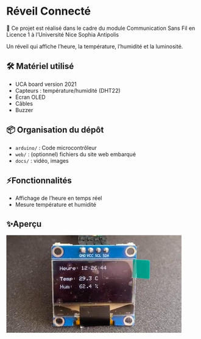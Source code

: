 # Réveil Connecté
📄 Ce projet est réalisé dans le cadre du module Communication Sans Fil en Licence 1 à l’Université
Nice Sophia Antipolis

Un réveil qui affiche l’heure, la température, l’humidité et la luminosité.

## 🛠️ Matériel utilisé
- UCA board version 2021
- Capteurs : température/humidité (DHT22)
- Écran OLED
- Câbles
- Buzzer

## 📦 Organisation du dépôt

- `arduino/` : Code microcontrôleur
- `web/` : (optionnel) fichiers du site web embarqué
- `docs/` : vidéo, images

## ⚡Fonctionnalités
- Affichage de l’heure en temps réel
- Mesure température et humidité

## ✨Aperçu
![Image](Docs/Image/ecran.png)

